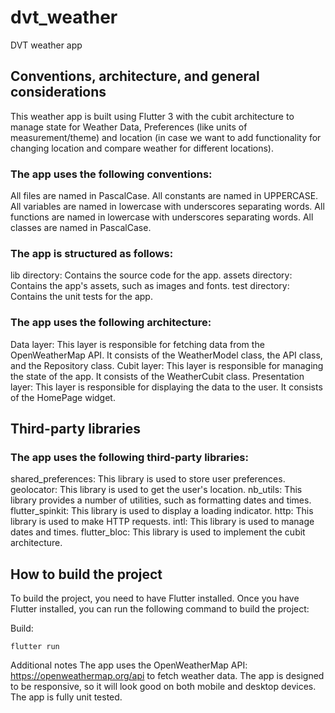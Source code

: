 # dvt_weather

DVT weather app

## Conventions, architecture, and general considerations
This weather app is built using Flutter 3 with the cubit architecture to manage state for Weather Data, Preferences (like units of measurement/theme) and location (in case we want to add functionality for changing location and compare weather for different locations).

### The app uses the following conventions:

All files are named in PascalCase.
All constants are named in UPPERCASE.
All variables are named in lowercase with underscores separating words.
All functions are named in lowercase with underscores separating words.
All classes are named in PascalCase.

### The app is structured as follows:

lib directory: Contains the source code for the app.
assets directory: Contains the app's assets, such as images and fonts.
test directory: Contains the unit tests for the app.

### The app uses the following architecture:

Data layer: This layer is responsible for fetching data from the OpenWeatherMap API. It consists of the WeatherModel class, the API class, and the Repository class.
Cubit layer: This layer is responsible for managing the state of the app. It consists of the WeatherCubit class.
Presentation layer: This layer is responsible for displaying the data to the user. It consists of the HomePage widget.

## Third-party libraries
### The app uses the following third-party libraries:

shared_preferences: This library is used to store user preferences.
geolocator: This library is used to get the user's location.
nb_utils: This library provides a number of utilities, such as formatting dates and times.
flutter_spinkit: This library is used to display a loading indicator.
http: This library is used to make HTTP requests.
intl: This library is used to manage dates and times.
flutter_bloc: This library is used to implement the cubit architecture.
## How to build the project
To build the project, you need to have Flutter installed. Once you have Flutter installed, you can run the following command to build the project:


Build:

    flutter run

Additional notes
The app uses the OpenWeatherMap API: https://openweathermap.org/api to fetch weather data.
The app is designed to be responsive, so it will look good on both mobile and desktop devices.
The app is fully unit tested.

